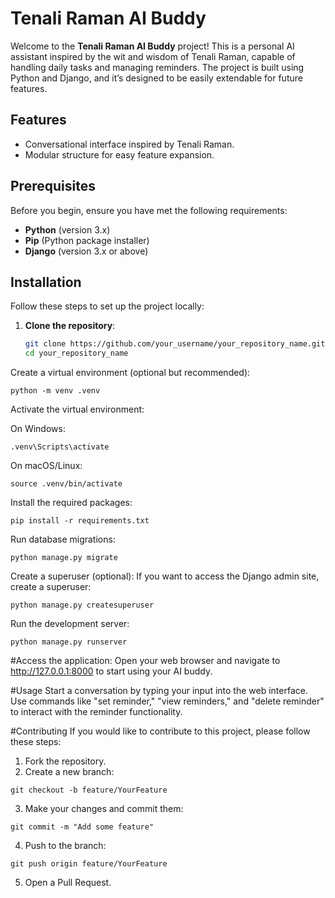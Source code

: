 # Tenali Raman AI Buddy

Welcome to the **Tenali Raman AI Buddy** project! This is a personal AI assistant inspired by the wit and wisdom of Tenali Raman, capable of handling daily tasks and managing reminders. The project is built using Python and Django, and it’s designed to be easily extendable for future features.

## Features

- Conversational interface inspired by Tenali Raman.
- Modular structure for easy feature expansion.

## Prerequisites

Before you begin, ensure you have met the following requirements:

- **Python** (version 3.x)
- **Pip** (Python package installer)
- **Django** (version 3.x or above)

## Installation

Follow these steps to set up the project locally:

1. **Clone the repository**:
   ```bash
   git clone https://github.com/your_username/your_repository_name.git
   cd your_repository_name

Create a virtual environment (optional but recommended):
~~~
python -m venv .venv
~~~

Activate the virtual environment:

On Windows:
~~~
.venv\Scripts\activate
~~~
On macOS/Linux:
~~~
source .venv/bin/activate
~~~


Install the required packages:

~~~
pip install -r requirements.txt
~~~

Run database migrations:
~~~
python manage.py migrate
~~~

Create a superuser (optional): If you want to access the Django admin site, create a superuser:
~~~
python manage.py createsuperuser
~~~

Run the development server:
~~~
python manage.py runserver
~~~


#Access the application: Open your web browser and navigate to http://127.0.0.1:8000 to start using your AI buddy.

#Usage
Start a conversation by typing your input into the web interface.
Use commands like "set reminder," "view reminders," and "delete reminder" to interact with the reminder functionality.

#Contributing
If you would like to contribute to this project, please follow these steps:

1. Fork the repository.
2. Create a new branch:
~~~
git checkout -b feature/YourFeature
~~~
3. Make your changes and commit them:
~~~
git commit -m "Add some feature"
~~~
4. Push to the branch:
~~~
git push origin feature/YourFeature
~~~
5. Open a Pull Request.


